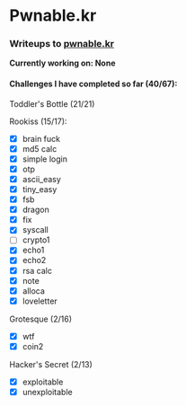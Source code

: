 # Pwnable.kr
### Writeups to [pwnable.kr](https://pwnable.kr) 


**Currently working on:  None**


#### Challenges I have completed so far (40/67): 


Toddler's Bottle (21/21)

Rookiss (15/17):
- [x] brain fuck
- [x] md5 calc
- [x] simple login
- [x] otp
- [x] ascii_easy
- [x] tiny_easy
- [x] fsb
- [x] dragon
- [x] fix
- [x] syscall
- [ ] crypto1
- [x] echo1
- [x] echo2
- [x] rsa calc
- [x] note
- [x] alloca
- [x] loveletter

Grotesque (2/16)
- [x] wtf
- [x] coin2
      
 Hacker's Secret (2/13)
- [x] exploitable
- [x] unexploitable
